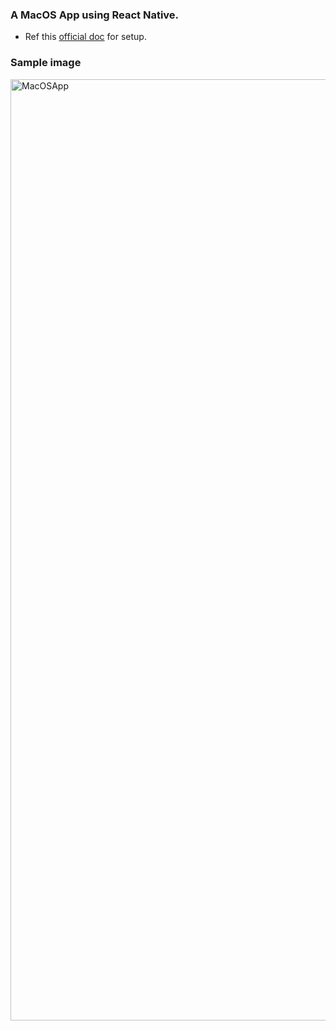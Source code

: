 ### A MacOS App using React Native.
- Ref this [official doc](https://microsoft.github.io/react-native-windows/docs/rnm-getting-started) for setup.

### Sample image

<img width="1506" alt="MacOSApp" src="https://github.com/anas-ambalavan/rn-task-app-macOS/assets/37231440/f66a2d6c-918e-44a7-8850-19577b96a2e9">

